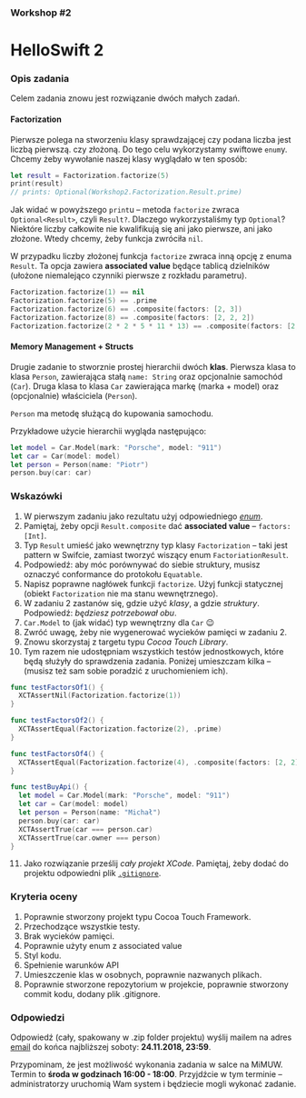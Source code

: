 ### Workshop #2

# HelloSwift 2

### Opis zadania

Celem zadania znowu jest rozwiązanie dwóch małych zadań.

#### Factorization

Pierwsze polega na stworzeniu klasy sprawdzającej czy podana liczba jest liczbą pierwszą. czy złożoną. Do tego celu wykorzystamy swiftowe `enum`y. Chcemy żeby wywołanie naszej klasy wyglądało w ten sposób:

```swift
let result = Factorization.factorize(5)
print(result)
// prints: Optional(Workshop2.Factorization.Result.prime)
```

Jak widać w powyższego `print`u – metoda `factorize` zwraca `Optional<Result>`, czyli `Result?`. Dlaczego wykorzystaliśmy typ `Optional`? Niektóre liczby całkowite nie kwalifikują się ani jako pierwsze, ani jako złożone. Wtedy chcemy, żeby funkcja zwróciła `nil`.

W przypadku liczby złożonej funkcja `factorize` zwraca inną opcję z enuma `Result`. Ta opcja zawiera **associated value** będące tablicą dzielników (ułożone niemalejąco czynniki pierwsze z rozkładu parametru).

```swift
Factorization.factorize(1) == nil
Factorization.factorize(5) == .prime
Factorization.factorize(6) == .composite(factors: [2, 3])
Factorization.factorize(8) == .composite(factors: [2, 2, 2])
Factorization.factorize(2 * 2 * 5 * 11 * 13) == .composite(factors: [2, 2, 5, 11, 13])
```

#### Memory Management + Structs

Drugie zadanie to stworznie prostej hierarchii dwóch **klas**. Pierwsza klasa to klasa `Person`, zawierająca stałą `name: String` oraz opcjonalnie samochód (`Car`). Druga klasa to klasa `Car` zawierająca markę (marka + model) oraz (opcjonalnie) właściciela (`Person`).

`Person` ma metodę służącą do kupowania samochodu.

Przykładowe użycie hierarchii wygląda następująco:

```swift
let model = Car.Model(mark: "Porsche", model: "911")
let car = Car(model: model)
let person = Person(name: "Piotr")
person.buy(car: car)
```

### Wskazówki

1. W pierwszym zadaniu jako rezultatu użyj odpowiedniego [*enum*](https://docs.swift.org/swift-book/LanguageGuide/Enumerations.html).
2. Pamiętaj, żeby opcji `Result.composite` dać **associated value** – `factors: [Int]`.
3. Typ `Result` umieść jako wewnętrzny typ klasy `Factorization` – taki jest pattern w Swifcie, zamiast tworzyć wiszący enum `FactoriationResult`.
4. Podpowiedź: aby móc porównywać do siebie struktury, musisz oznaczyć conformance do protokołu `Equatable`.
5. Napisz poprawne nagłówek funkcji `factorize`. Użyj funkcji statycznej (obiekt `Factorization` nie ma stanu wewnętrznego).
6. W zadaniu 2 zastanów się, gdzie użyć *klasy*, a gdzie *struktury*. Podpowiedź: _będziesz potrzebował obu_.
7. `Car.Model` to (jak widać) typ wewnętrzny dla `Car` 😉
8. Zwróć uwagę, żeby nie wygenerować wycieków pamięci w zadaniu 2.
9. Znowu skorzystaj z targetu typu *Cocoa Touch Library*.
10. Tym razem nie udostępniam wszystkich testów jednostkowych, które będą służyły do sprawdzenia zadania. Poniżej umieszczam kilka – (musisz też sam sobie poradzić z uruchomieniem ich).

```swift
func testFactorsOf1() {
  XCTAssertNil(Factorization.factorize(1))
}

func testFactorsOf2() {
  XCTAssertEqual(Factorization.factorize(2), .prime)
}

func testFactorsOf4() {
  XCTAssertEqual(Factorization.factorize(4), .composite(factors: [2, 2]))
}

func testBuyApi() {
  let model = Car.Model(mark: "Porsche", model: "911")
  let car = Car(model: model)
  let person = Person(name: "Michał")
  person.buy(car: car)
  XCTAssertTrue(car === person.car)
  XCTAssertTrue(car.owner === person)
}
```

11. Jako rozwiązanie prześlij *cały projekt XCode*. Pamiętaj, żeby dodać do projektu odpowiedni plik [`.gitignore`](https://www.gitignore.io/api/swift,xcode,macos).

### Kryteria oceny

1. Poprawnie stworzony projekt typu Cocoa Touch Framework.
2. Przechodzące wszystkie testy.
3. Brak wycieków pamięci.
4. Poprawnie użyty enum z associated value
5. Styl kodu.
6. Spełnienie warunków API
7. Umieszczenie klas w osobnych, poprawnie nazwanych plikach.
8. Poprawnie stworzone repozytorium w projekcie, poprawnie stworzony commit kodu, dodany plik .gitignore.

### Odpowiedzi

Odpowiedź (cały, spakowany w .zip folder projektu) wyślij mailem na adres [email](mailto:ios@daftacademy.pl) do końca najbliższej soboty: **24.11.2018, 23:59**.

Przypominam, że jest możliwość wykonania zadania w salce na MiMUW. Termin to **środa w godzinach 16:00 - 18:00**. Przyjdźcie w tym terminie – administratorzy uruchomią Wam system i będziecie mogli wykonać zadanie.
